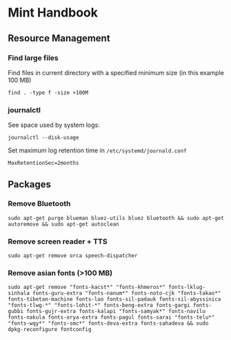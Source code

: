 # Mint Handbook

## Resource Management

### Find large files

Find files in current directory with a specified minimum size (in this example 100 MB)

```shell
find . -type f -size +100M
```

### journalctl

See space used by system logs:

```shell
journalctl --disk-usage
```

Set maximum log retention time in `/etc/systemd/journald.conf`

```
MaxRetentionSec=2months
```

## Packages

### Remove Bluetooth

```shell
sudo apt-get purge blueman bluez-utils bluez bluetooth && sudo apt-get autoremove && sudo apt-get autoclean
```

### Remove screen reader + TTS

```shell
sudo apt-get remove orca speech-dispatcher
```

### Remove asian fonts (>100 MB)

```shell
sudo apt-get remove "fonts-kacst*" "fonts-khmeros*" fonts-lklug-sinhala fonts-guru-extra "fonts-nanum*" fonts-noto-cjk "fonts-takao*" fonts-tibetan-machine fonts-lao fonts-sil-padauk fonts-sil-abyssinica "fonts-tlwg-*" "fonts-lohit-*" fonts-beng-extra fonts-gargi fonts-gubbi fonts-gujr-extra fonts-kalapi "fonts-samyak*" fonts-navilu fonts-nakula fonts-orya-extra fonts-pagul fonts-sarai "fonts-telu*" "fonts-wqy*" "fonts-smc*" fonts-deva-extra fonts-sahadeva && sudo dpkg-reconfigure fontconfig
```
